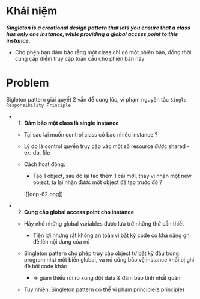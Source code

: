 
# Khái niệm

***Singleton is a creational design pattern that lets you ensure that a class has only one instance, while providing a global access point to this instance.***

- Cho phép bạn đảm bảo rằng một class chỉ có một phiên bản, đồng thời cung cấp điểm truy cập toàn cầu cho phiên bản này

# Problem

Sigleton pattern giải quyết 2 vấn đề cùng lúc, vi phạm nguyên tắc `Single Responsibility Principle`

- 1. **Đảm bảo một class là single instance**
	- Tại sao lại muốn control class có bao nhiêu instance ?
	- Lý do là control quyền truy cập vào một số resource được shared - ex: db, file
	
	- Cách hoạt động: 
		- Tạo 1 object, sau đó lại tạo thêm 1 cái mới, thay vì nhận một new object, ta lại nhận được một object đã tạo trước đó ?

		![[oop-62.png]]


- 2. **Cung cấp global access point cho instance**
	- Hãy nhớ những global variables được lưu trữ những thứ cần thiết
		- Tiện lợi nhưng rất không an toàn vì bất kỳ code có khả năng ghi đè lên nội dung của nó
	
	- Singleton pattern cho phép truy cập object từ bất kỳ đâu trong program như một biến global, và nó cũng bảo vệ instance khỏi bị ghi đè bởi code khác
		- => giảm thiểu rủi ro xung đột data & đảm bảo tính nhất quán

	- Tuy nhiên, Singleton pattern có thể vi phạm principle(`S` principle)
		